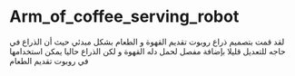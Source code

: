 # Arm_of_coffee_serving_robot
لقد قمت بتصميم ذراع روبوت تقديم القهوة و الطعام بشكل مبدئي حيث أن الذراع في حاجه للتعديل قليلا بإضافة مفصل لحمل دله القهوة و لكن الذراع حاليا يمكن استخدامها في روبوت تقديم الطعام
